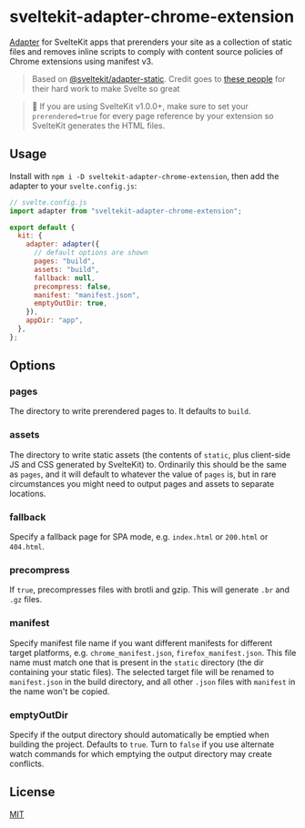 # sveltekit-adapter-chrome-extension

[Adapter](https://kit.svelte.dev/docs#adapters) for SvelteKit apps that prerenders your site as a collection of static files and removes inline scripts to comply with content source policies of Chrome extensions using manifest v3.

> Based on [@sveltekit/adapter-static](https://github.com/sveltejs/kit/blob/master/packages/adapter-static). Credit goes to [these people](https://github.com/sveltejs/kit/graphs/contributors) for their hard work to make Svelte so great

> 🚧 If you are using SvelteKit v1.0.0+, make sure to set your `prerendered=true` for every page reference by your extension so SvelteKit generates the HTML files.

## Usage

Install with `npm i -D sveltekit-adapter-chrome-extension`, then add the adapter to your `svelte.config.js`:

```js
// svelte.config.js
import adapter from "sveltekit-adapter-chrome-extension";

export default {
  kit: {
    adapter: adapter({
      // default options are shown
      pages: "build",
      assets: "build",
      fallback: null,
      precompress: false,
      manifest: "manifest.json",
      emptyOutDir: true,
    }),
    appDir: "app",
  },
};
```

## Options

### pages

The directory to write prerendered pages to. It defaults to `build`.

### assets

The directory to write static assets (the contents of `static`, plus client-side JS and CSS generated by SvelteKit) to. Ordinarily this should be the same as `pages`, and it will default to whatever the value of `pages` is, but in rare circumstances you might need to output pages and assets to separate locations.

### fallback

Specify a fallback page for SPA mode, e.g. `index.html` or `200.html` or `404.html`.

### precompress

If `true`, precompresses files with brotli and gzip. This will generate `.br` and `.gz` files.

### manifest

Specify manifest file name if you want different manifests for different target platforms, e.g. `chrome_manifest.json`, `firefox_manifest.json`.
This file name must match one that is present in the `static` directory (the dir containing your static files). The selected target file will be renamed to `manifest.json` in the build directory, and all other `.json` files with `manifest` in the name won't be copied.


### emptyOutDir

Specify if the output directory should automatically be emptied when building the project. Defaults to `true`.
Turn to `false` if you use alternate watch commands for which emptying the output directory may create conflicts. 

## License

[MIT](LICENSE)
